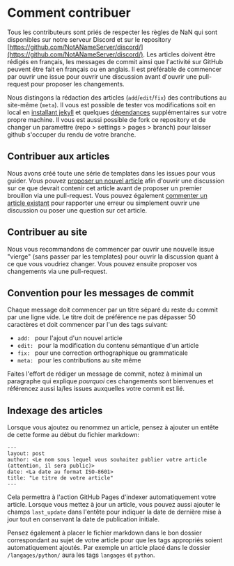 # Comment contribuer

Tous les contributeurs sont priés de respecter les règles de NaN qui sont disponibles sur notre serveur Discord et sur le repository [https://github.com/NotANameServer/discord/](https://github.com/NotANameServer/discord/). Les articles doivent être rédigés en français, les messages de commit ainsi que l'activité sur GitHub peuvent être fait en français ou en anglais. Il est préférable de commencer par ouvrir une issue pour ouvrir une discussion avant d'ouvrir une pull-request pour proposer les changements.

Nous distingons la rédaction des articles (`add`/`edit`/`fix`) des contributions au site-même (`meta`). Il vous est possible de tester vos modifications soit en local en [installant jekyll](https://docs.github.com/en/pages/setting-up-a-github-pages-site-with-jekyll/testing-your-github-pages-site-locally-with-jekyll) et quelques [dépendances](https://github.com/NotANameServer/Not-a-Hub/blob/master/Gemfile) supplémentaires sur votre propre machine. Il vous est aussi possible de fork ce repository et de changer un paramettre (repo > settings > pages > branch) pour laisser github s'occuper du rendu de votre branche.

## Contribuer aux articles

Nous avons créé toute une série de templates dans les issues pour vous guider. Vous pouvez [proposer un nouvel article](https://github.com/NotANameServer/Not-a-Hub/issues/new?assignees=&labels=article&template=proposer-un-article.yaml&title=%5BNOUVEL+ARTICLE%5D+) afin d'ouvrir une discussion sur ce que devrait contenir cet article avant de proposer un premier brouillon via une pull-request. Vous pouvez également [commenter un article existant](https://github.com/NotANameServer/Not-a-Hub/issues/new?assignees=&labels=article&template=commenter-un-article.yaml&title=%5BCommentaire%5D+) pour rapporter une erreur ou simplement ouvrir une discussion ou poser une question sur cet article.

## Contribuer au site

Nous vous recommandons de commencer par ouvrir une nouvelle issue "vierge" (sans passer par les templates) pour ouvrir la discussion quant à ce que vous voudriez changer. Vous pouvez ensuite proposer vos changements via une pull-request.

## Convention pour les messages de commit

Chaque message doit commencer par un titre séparé du reste du commit par une ligne vide. Le titre doit de préférence ne pas dépasser 50 caractères et doit commencer par l'un des tags suivant:

 - `add: ` pour l'ajout d'un nouvel article
 - `edit: ` pour la modification du contenu sémantique d'un article
 - `fix: ` pour une correction orthographique ou grammaticale
 - `meta: ` pour les contributions au site même

Faites l'effort de rédiger un message de commit, notez à minimal un paragraphe qui explique *pourquoi* ces changements sont bienvenues et référencez aussi la/les issues auxquelles votre commit est lié.

## Indexage des articles

Lorsque vous ajoutez ou renommez un article, pensez à ajouter un entête de cette forme au début du fichier markdown:

```
---
layout: post
author: <Le nom sous lequel vous souhaitez publier votre article (attention, il sera public)>
date: <La date au format ISO-8601>
title: "Le titre de votre article"
---

```

Cela permettra à l'action GitHub Pages d'indexer automatiquement votre article. Lorsque vous mettez à jour un article, vous pouvez aussi ajouter le champs `last_update` dans l'entête pour indiquer la date de dernière mise à jour tout en conservant la date de publication initiale.

Pensez également à placer le fichier markdown dans le bon dossier correspondant au sujet de votre article pour que les tags appropriés soient automatiquement ajoutés.
Par exemple un article placé dans le dossier `/langages/python/` aura les tags `langages` et `python`.
